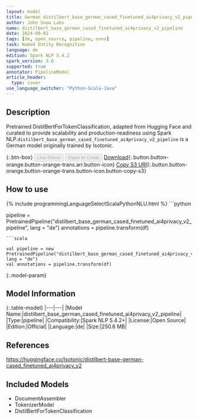 ```yaml
---
layout: model
title: German distilbert_base_german_cased_finetuned_ai4privacy_v2_pipeline pipeline DistilBertForTokenClassification from Isotonic
author: John Snow Labs
name: distilbert_base_german_cased_finetuned_ai4privacy_v2_pipeline
date: 2024-09-01
tags: [de, open_source, pipeline, onnx]
task: Named Entity Recognition
language: de
edition: Spark NLP 5.4.2
spark_version: 3.0
supported: true
annotator: PipelineModel
article_header:
  type: cover
use_language_switcher: "Python-Scala-Java"
---
```


## Description

Pretrained DistilBertForTokenClassification, adapted from Hugging Face and curated to provide scalability and production-readiness using Spark NLP.`distilbert_base_german_cased_finetuned_ai4privacy_v2_pipeline` is a German model originally trained by Isotonic.

{:.btn-box}
<button class="button button-orange" disabled>Live Demo</button>
<button class="button button-orange" disabled>Open in Colab</button>
[Download](https://s3.amazonaws.com/auxdata.johnsnowlabs.com/public/models/distilbert_base_german_cased_finetuned_ai4privacy_v2_pipeline_de_5.4.2_3.0_1725161387760.zip){:.button.button-orange.button-orange-trans.arr.button-icon}
[Copy S3 URI](s3://auxdata.johnsnowlabs.com/public/models/distilbert_base_german_cased_finetuned_ai4privacy_v2_pipeline_de_5.4.2_3.0_1725161387760.zip){:.button.button-orange.button-orange-trans.button-icon.button-copy-s3}

## How to use



<div class="tabs-box" markdown="1">
{% include programmingLanguageSelectScalaPythonNLU.html %}
```python

pipeline = PretrainedPipeline("distilbert_base_german_cased_finetuned_ai4privacy_v2_pipeline", lang = "de")
annotations =  pipeline.transform(df)   

```
```scala

val pipeline = new PretrainedPipeline("distilbert_base_german_cased_finetuned_ai4privacy_v2_pipeline", lang = "de")
val annotations = pipeline.transform(df)

```
</div>

{:.model-param}
## Model Information

{:.table-model}
|---|---|
|Model Name:|distilbert_base_german_cased_finetuned_ai4privacy_v2_pipeline|
|Type:|pipeline|
|Compatibility:|Spark NLP 5.4.2+|
|License:|Open Source|
|Edition:|Official|
|Language:|de|
|Size:|250.6 MB|

## References

https://huggingface.co/Isotonic/distilbert-base-german-cased_finetuned_ai4privacy_v2

## Included Models

- DocumentAssembler
- TokenizerModel
- DistilBertForTokenClassification